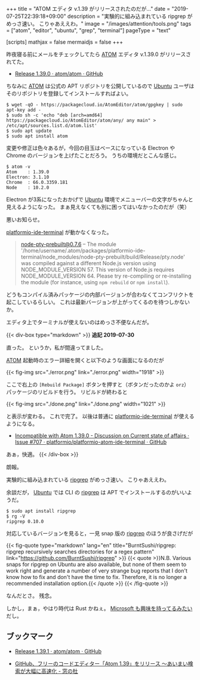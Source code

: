 +++
title = "ATOM エディタ v.1.39 がリリースされたのだが..."
date =  "2019-07-25T22:39:18+09:00"
description = "実験的に組み込まれている ripgrep がめっさ速い。 こりゃあええわ。"
image = "/images/attention/tools.png"
tags = ["atom", "editor", "ubuntu", "grep", "terminal"]
pageType = "text"

[scripts]
  mathjax = false
  mermaidjs = false
+++

昨夜寝る前にメールをチェックしてたら [ATOM] エディタ v.1.39.0 がリリースされてた。

- [Release 1.39.0 · atom/atom · GitHub](https://github.com/atom/atom/releases/tag/v1.39.0)

ちなみに [ATOM] は公式の APT リポジトリを公開しているので [Ubuntu] ユーザはそのリポジトリを登録してインストールすればよい。

```text
$ wget -qO - https://packagecloud.io/AtomEditor/atom/gpgkey | sudo apt-key add -
$ sudo sh -c 'echo "deb [arch=amd64] https://packagecloud.io/AtomEditor/atom/any/ any main" > /etc/apt/sources.list.d/atom.list'
$ sudo apt update
$ sudo apt install atom
```

変更や修正は色々あるが，今回の目玉はベースになっている Electron や Chrome のバージョンを上げたことだろう。
うちの環境だとこんな感じ。

```text
$ atom -v
Atom    : 1.39.0
Electron: 3.1.10
Chrome  : 66.0.3359.181
Node    : 10.2.0
```

Electron が3系になったおかげで [Ubuntu] 環境でメニューバーの文字がちゃんと見えるようになった。
まぁ見えなくても別に困ってはいなかったのだが（笑）

悪いお知らせ。

[platformio-ide-terminal] が動かなくなった。

> node-pty-prebuilt@0.7.6 – The module '/home/username/.atom/packages/platformio-ide-terminal/node_modules/node-pty-prebuilt/build/Release/pty.node' was compiled against a different Node.js version using NODE_MODULE_VERSION 57. This version of Node.js requires NODE_MODULE_VERSION 64. Please try re-compiling or re-installing the module (for instance, using `npm rebuild` or `npm install`).

どうもコンパイル済みパッケージの内部バージョンが合わなくてコンフリクトを起こしているらしい。
これは最新バージョンが上がってくるのを待つしかないか。

エディタ上でターミナルが使えないのはめっさ不便なんだが。

{{< div-box type="markdown" >}}
**追記 2019-07-30**

直った。
というか，私が間違ってました。

[ATOM](https://atom.io/) 起動時のエラー詳細を開くと以下のような画面になるのだが

{{< fig-img src="./error.png" link="./error.png" width="1918" >}}

ここで右上の `[Rebuild Package]` ボタンを押すと（ボタンだったのかよ `orz`）パッケージのリビルドを行う。
リビルドが終わると

{{< fig-img src="./done.png" link="./done.png" width="1021" >}}

と表示が変わる。
これで完了。
以後は普通に [platformio-ide-terminal](https://atom.io/packages/platformio-ide-terminal) が使えるようになる。

- [Incompatible with Atom 1.39.0 - Discussion on Current state of affairs · Issue #707 · platformio/platformio-atom-ide-terminal · GitHub](https://github.com/platformio/platformio-atom-ide-terminal/issues/707)

あぁ，快適。
{{< /div-box >}}

朗報。

実験的に組み込まれている [ripgrep] がめっさ速い。
こりゃあええわ。

余談だが， [Ubuntu] では CLI の [ripgrep] は APT でインストールするのがいいようだ。

```text
$ sudo apt install ripgrep
$ rg -V
ripgrep 0.10.0
```

対応しているバージョンを見ると，一見 snap 版の [ripgrep] のほうが良さげだが

{{< fig-quote type="markdown" lang="en" title="BurntSushi/ripgrep: ripgrep recursively searches directories for a regex pattern" link="https://github.com/BurntSushi/ripgrep" >}}
{{< quote >}}N.B. Various snaps for ripgrep on Ubuntu are also available, but none of them seem to work right and generate a number of very strange bug reports that I don't know how to fix and don't have the time to fix. Therefore, it is no longer a recommended installation option.{{< /quote >}}
{{< /fig-quote >}}

なんだとさ。
残念。

しかし，まぁ，やはり時代は Rust かねぇ。
[Microsoft も興味を持ってるみたい](https://japan.zdnet.com/article/35140212/ "マイクロソフト、セキュアなコード実現に向けプログラミング言語「Rust」評価 - ZDNet Japan")だし。

## ブックマーク

- [Release 1.39.1 · atom/atom · GitHub](https://github.com/atom/atom/releases/tag/v1.39.1)

- [GitHub、フリーのコードエディター「Atom 1.39」をリリース ～あいまい検索が大幅に高速化 - 窓の杜](https://forest.watch.impress.co.jp/docs/news/1197983.html)

[ATOM]: https://atom.io/
[Ubuntu]: https://www.ubuntu.com/ "The leading operating system for PCs, IoT devices, servers and the cloud | Ubuntu"
[platformio-ide-terminal]: https://atom.io/packages/platformio-ide-terminal
[ripgrep]: https://github.com/BurntSushi/ripgrep "BurntSushi/ripgrep: ripgrep recursively searches directories for a regex pattern"

